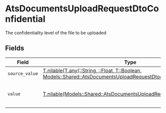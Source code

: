 # AtsDocumentsUploadRequestDtoConfidential

The confidentiality level of the file to be uploaded


## Fields

| Field                                                                                                                                                                                | Type                                                                                                                                                                                 | Required                                                                                                                                                                             | Description                                                                                                                                                                          | Example                                                                                                                                                                              |
| ------------------------------------------------------------------------------------------------------------------------------------------------------------------------------------ | ------------------------------------------------------------------------------------------------------------------------------------------------------------------------------------ | ------------------------------------------------------------------------------------------------------------------------------------------------------------------------------------ | ------------------------------------------------------------------------------------------------------------------------------------------------------------------------------------ | ------------------------------------------------------------------------------------------------------------------------------------------------------------------------------------ |
| `source_value`                                                                                                                                                                       | [T.nilable(T.any(::String, ::Float, T::Boolean, Models::Shared::AtsDocumentsUploadRequestDto4, T::Array[::Object]))](../../models/shared/atsdocumentsuploadrequestdtosourcevalue.md) | :heavy_minus_sign:                                                                                                                                                                   | N/A                                                                                                                                                                                  | public                                                                                                                                                                               |
| `value`                                                                                                                                                                              | [T.nilable(Models::Shared::AtsDocumentsUploadRequestDtoSchemasValue)](../../models/shared/atsdocumentsuploadrequestdtoschemasvalue.md)                                               | :heavy_minus_sign:                                                                                                                                                                   | Whether the file is confidential or not                                                                                                                                              | true                                                                                                                                                                                 |